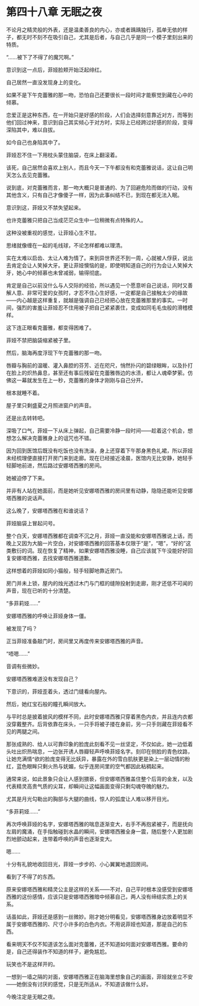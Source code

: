 # 第四十八章 无眠之夜

不论月之精灵般的外表，还是温柔善良的内心，亦或者踽踽独行，孤单无依的样子，都无时不刻不在吸引自己，尤其是后者，与自己几乎是同一个模子里刻出来的特质。

“……被下了不得了的魔咒啊。”

意识到这一点后，菲娅脸颊开始泛起绯红。

自己居然一直没发现身上的变化。

如果不是下午克蕾雅的那一吻，恐怕自己还要很长一段时间才能察觉到藏在心中的倾慕。

恋爱正是这种东西，在一开始只是好感的阶段，人们会选择刻意靠近对方，而等到他们回过神来，意识到自己其实倾心于对方时，实际上已经跨过好感的阶段，变得深陷其中，难以自拔。

如今自己也身陷其中了。

菲娅忍不住一下用枕头蒙住脑袋，在床上翻滚着。

该死，自己居然会喜欢上别人，而且今天一下午都没有和克蕾雅说话，这让自己明天怎么去见克蕾雅。

说到底，对克蕾雅而言，那一吻大概只是普通的、为了回避危险而做的行动，没有其他含义，只有自己才像傻子一样，因为此事纠结不已，到现在都无法入眠。

意识到这，菲娅又不禁失望起来。

也许克蕾雅只把自己当成茫茫众生中一位稍微有点特殊的人。

这种没被重视的感觉，让菲娅心生不甘。

思绪就像缠在一起的毛线球，不论怎样都难以理清。

实在太难以启齿、太让人难为情了。来到异世界还不到一周，心就被人俘获，说出去肯定会让人笑掉大牙。更让菲娅懊恼的是，即使明知道自己的行为会让人笑掉大牙，她心中的倾慕也未曾减弱，输得彻底。

肯定是自己以前没什么与人交际的经验，所以遇见一个愿意听自己说话，同时又善解人意、非常可爱的女孩时，才忍不住心生好感，一定都是自己接触太少的缘故——内心越是这样重复，就越是强调自己已经把心放在克蕾雅那里的事实。一时间，强烈的害羞让菲娅忍不住用被子把自己紧紧裹住，变成如同毛毛虫般的滑稽模样。

这下连正眼看克蕾雅，都变得困难了。

菲娅不禁把脑袋缩紧被子里。

然后，脑海再度浮现下午克蕾雅的那一吻。

唇瓣与胸前的温暖、灌入鼻腔的芬芳、近在咫尺，悄然扑闪的碧绿眼眸，以及扑打在脸上的炽热鼻息，甚至还有事后残留在克蕾雅唇边的水渍，都让人魂牵梦萦。仿佛这一幕就发生在上一秒，克蕾雅的身体才刚刚与自己分开。

根本就睡不着。

屋子里只剩盛夏之月照进窗户的声音。

还是出去转转吧。

深吸了口气，菲娅一下从床上弹起，自己需要冷静一段时间——趁着这个机会，想想怎么解决克蕾雅身上的诅咒也不错。

因为回到医馆后既没有吃饭也没有洗澡，身上还穿着下午那身黑色礼裙，所以菲娅未经梳理便直接打开房门来到走廊。现在已经接近凌晨，医馆内无比安静，她轻手轻脚地前进，然后路过安娜塔西雅的房间。

她被迫停了下来。

并非有人站在她面前，而是她听见安娜塔西雅的房间里有动静，隐隐还能听见安娜塔西雅的说话声。

这么晚了，安娜塔西雅在和谁说话？

菲娅脑袋上冒起问号。

整个白天，安娜塔西雅都在调查不沉之月，菲娅一直没能和安娜塔西雅说上话，而晚上又因为大脑一片空白，对安娜塔西雅的回答基本仅限于“是”，“嗯”，“好的”这类敷衍的词。现在恢复了精神，如果安娜塔西雅没睡，自己应该就下午没能好好回复安娜塔西雅，去找安娜塔西雅道歉。

这样想着的菲娅如同小猫般，轻手轻脚地靠近房门。

房门并未上锁，屋内的烛光透过木门与门框的缝隙投射到走廊，刚才还低不可闻的声音，现在已听的十分清楚。

“多菲莉娅……”

安娜塔西雅的呼唤让菲娅身体一僵。

被发现了吗？

正当菲娅准备敲门时，房间里又再度传来安娜塔西雅的声音。

“唔嗯……”

音调有些微妙。

安娜塔西雅难道没有发现自己？

下意识的，菲娅歪着头，透过门缝看向屋内。

然后，她红宝石般的瞳孔瞬间放大。

与平时总是披着披风的模样不同，此时安娜塔西雅只穿着黑色内衣，并且连内衣都没穿戴整齐。后背依靠在床头，一只手将被子搂在身前，另一只手则藏在菲娅看不见的两腿之间。

那张成熟的、给人以可靠印象的脸庞此刻看不见一丝坚定，不仅如此，她一边低着头吐出炽热喘息，一边张开诱人唇瓣轻声呼唤菲娅名字。刻印在侧脸的青色纹路，让她充满情^欲的脸庞变得无比妖异，暴露在外的雪白肌肤更是染上一层动情的粉红，蓝色眼眸只剩火热与妩媚，似乎连房间里的空气都因此粘稠起来。

通常来说，如此景象只会让人感到猥亵，但安娜塔西雅盖住整个后背的金发，以及代表精灵高贵气质的尖耳，却瞬间让这幅画面变得只剩勾魂夺魄的魅力。

尤其是月光勾勒出的胸部与大腿的曲线，惊人的弧度让人难以移开目光。

“多菲莉娅……”

再次呼唤菲娅的名字，安娜塔西雅的喘息逐渐变大，右手不再抱紧被子，而是抚向左肩的魔涌，在手指触碰到水晶的瞬间，安娜塔西雅全身一震，随后整个人更加剧烈地颤动起来，连带着呼唤的声音也逐渐变大。

嗯……

十分有礼貌地收回目光，菲娅一步步的、小心翼翼地退回房间。

看到了不得了的东西。

原来安娜塔西雅和精灵公主是这样的关系——不对，自己平时根本没感受到安娜塔西雅的这份感情，应该只是安娜塔西雅暗中倾慕自己，两人没有缔结实质上的关系。

话虽如此，菲娅还是感到一丝微妙。刚才她分明看见，安娜塔西雅身边放着明显不属于安娜塔西雅的、尺寸小许多的白色内衣。不用说菲娅也知道，那是自己的东西。

看来明天不仅不知道该怎么面对克蕾雅，还不知道如何面对安娜塔西雅。要命的是，自己还得装作不知道的样子，避免尴尬。

玩笑也不是这样开的。

一想到一墙之隔的对面，安娜塔西雅正在脑海里想象自己的画面，菲娅就坐立不安——她倒没有讨厌的感觉，只是无所适从，不知道该做什么好。

今晚注定是无眠之夜。
